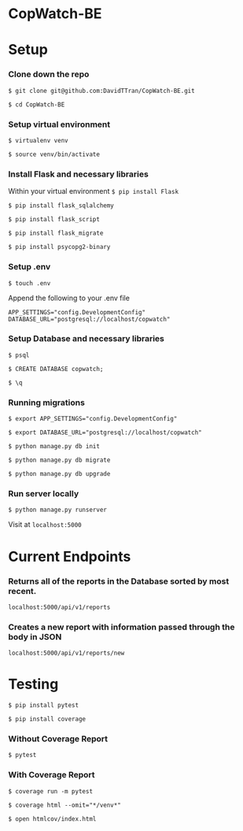 # CopWatch-BE

# Setup

### Clone down the repo
`$ git clone git@github.com:DavidTTran/CopWatch-BE.git`

`$ cd CopWatch-BE`

### Setup virtual environment
`$ virtualenv venv`

`$ source venv/bin/activate`

### Install Flask and necessary libraries
Within your virtual environment
`$ pip install Flask`

`$ pip install flask_sqlalchemy`

`$ pip install flask_script`

`$ pip install flask_migrate`

`$ pip install psycopg2-binary`

### Setup .env
`$ touch .env`

Append the following to your .env file
```
APP_SETTINGS="config.DevelopmentConfig"
DATABASE_URL="postgresql://localhost/copwatch"
```

### Setup Database and necessary libraries
`$ psql`

`$ CREATE DATABASE copwatch;`

`$ \q`

### Running migrations
`$ export APP_SETTINGS="config.DevelopmentConfig"`

`$ export DATABASE_URL="postgresql://localhost/copwatch"`

`$ python manage.py db init`

`$ python manage.py db migrate`

`$ python manage.py db upgrade`

### Run server locally
`$ python manage.py runserver`

Visit at `localhost:5000`

# Current Endpoints

### Returns all of the reports in the Database sorted by most recent.
`localhost:5000/api/v1/reports`

### Creates a new report with information passed through the body in JSON
`localhost:5000/api/v1/reports/new`

# Testing
`$ pip install pytest`

`$ pip install coverage`

### Without Coverage Report

`$ pytest`

### With Coverage Report

`$ coverage run -m pytest`

`$ coverage html --omit="*/venv*"`

`$ open htmlcov/index.html`
